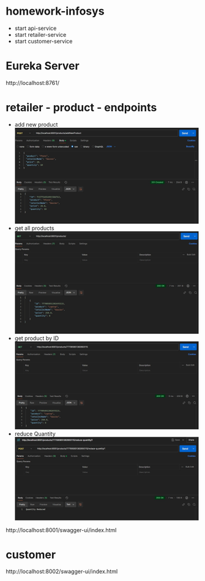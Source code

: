 # homework-infosys
- start api-service
- start retailer-service
- start customer-service

# Eureka Server
http://localhost:8761/

# retailer - product - endpoints
- add new product
![screenshot](images/addNewProduct.jpg)
- get all products
![screenshot](images/getAllProducts.jpg)
- get product by ID
![screenshot](images/getProductById.jpg)
- reduce Quantity
![screenshot](images/reduceQuantity.jpg)

http://localhost:8001/swagger-ui/index.html

# customer
http://localhost:8002/swagger-ui/index.html
